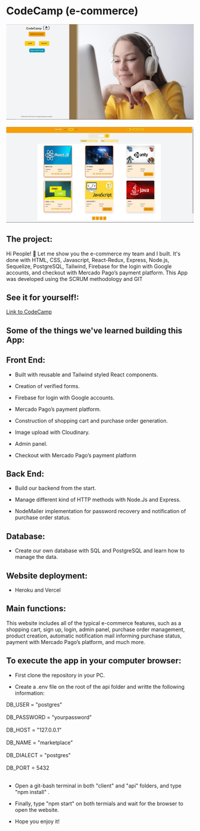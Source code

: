 # CodeCamp (e-commerce)

<img alt='asd' src='https://github.com/Lucase1840/CodeCamp/blob/main/CLIENT/public/ReadMe_img/landing.jpg'/>
<br></br>
<img alt='asd' src='https://github.com/Lucase1840/CodeCamp/blob/main/CLIENT/public/ReadMe_img/Cursos.jpg'/>

## The project:

Hi People! 👋
Let me show you the e-commerce my team and I built.
It's done with HTML, CSS, Javascript, React-Redux, Express, Node.js, Sequelize, PostgreSQL, Tailwind, Firebase for the login with Google accounts, and checkout with Mercado Pago’s payment platform. 
This App was developed using the SCRUM methodology and GIT

## See it for yourself!:

<a href='https://tfp-art04-client.vercel.app/'>Link to CodeCamp</a>

## Some of the things we've learned building this App:

## Front End:

- Built with reusable and Tailwind styled React components.

- Creation of verified forms.

- Firebase for login with Google accounts.

- Mercado Pago’s payment platform.

- Construction of shopping cart and purchase order generation.

- Image upload with Cloudinary.

- Admin panel.

- Checkout with Mercado Pago’s payment platform

## Back End:

- Build our backend from the start.

- Manage different kind of HTTP methods with Node.Js and Express.

- NodeMailer implementation for password recovery and notification of purchase order status.

## Database:

- Create our own database with SQL and PostgreSQL and learn how to manage the data.

## Website deployment:

- Heroku and Vercel

## Main functions:

This website includes all of the typical e-commerce features, such as a shopping cart, sign up, login, admin panel, purchase order management, product creation, automatic notification mail informing purchase status, payment with Mercado Pago’s platform, and much more.

## To execute the app in your computer browser:

- First clone the repository in your PC.

- Create a .env file on the root of the api folder and writte the following information:

DB_USER = "postgres"<br></br>
DB_PASSWORD = "yourpassword"<br></br>
DB_HOST = "127.0.0.1"<br></br>
DB_NAME = "marketplace"<br></br>
DB_DIALECT = "postgres"<br></br>
DB_PORT = 5432<br></br>
- Open a git-bash terminal in both "client" and "api" folders, and type "npm install" . 

- Finally, type "npm start" on both termials and wait for the browser to open the website.

- Hope you enjoy it!
